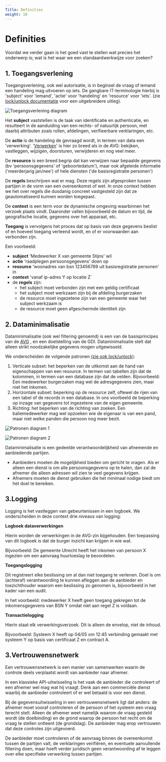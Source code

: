 ```yaml
---
Title: Definities
weight: 10
---
```


# Definities

Voordat we verder gaan is het goed vast te stellen wat precies het onderwerp is;
wat is het waar we een standaardwerkwijze voor zoeken?

## 1. Toegangsverlening

Toegangsverlening, ook wel autorisatie, is in beginsel de vraag of iemand een handeling mag uitvoeren op iets.
De gangbare IT-terminologie hierbij is 'subject' voor 'iemand', 'actie' voor 'handeling' en 'resource' voor 'iets'.
(zie [lock/unlock documentatie](https://kadaster-labs.github.io/lock-unlock-docs/afscherming/autorisatie/) voor een uitgebreidere uitleg).

![Toegangsverlening diagram](/ftv/images/2.1toegangsverlening.png)

Het **subject** vaststellen is de taak van identificatie en authenticatie, en resulteert in de aanduiding van een rechts- of natuurlijk persoon, met daarbij
attributen zoals rollen, afdelingen, verifieerbare verklaringen, etc.

De **actie** is de handeling de gevraagd wordt, in termen van data een 'verwerking'. '[Verwerken](https://www.autoriteitpersoonsgegevens.nl/themas/basis-avg/privacy-en-persoonsgegevens/verwerken-van-persoonsgegevens)' is hier zo breed als in de AVG: bekijken, vastleggen,
wijzigen, doorsturen, verwijderen en nog veel meer.

De **resource** is een breed begrip dat kan verwijzen naar bepaalde gegevens (bv 'persoonsgegevens' of 'geboortedatum'), maar ook afgeleide informatie
('meerderjarig jan/nee') of hele diensten ('de basisregistratie personen')

De **regels** beschrijven wat er mag. Deze regels zijn afgesproken tussen partijen in de vorm van een overeenkomst of wet.
In onze context hebben we het over regels die dusdanig concreet vastgesteld zijn dat ze geautomatiseerd kunnen worden toegepast.

De **context** is een term voor de dynamische omgeving waarbinnen het verzoek plaats vindt. Daaronder vallen bijvoorbeeld de datum en tijd,
de geografische locatie, gegevens over het apparaat, etc.

**Toegang** is vervolgens het proces dat op basis van deze gegevens beslist of en hoeveel toegang verleend wordt,
en of er voorwaarden aan verbonden zijn.

Een voorbeeld:

- **subject** 'Medewerker X van gemeente Stijns' wil
- **actie** 'raadplegen persoonsgegevens' doen op
- **resource** 'woonadres van bsn 123456789 uit basisregistratie personen' in
- **context** 'vanaf ip-adres Y op locatie Z`
- de **regels** zijn:
    - het subject moet verbonden zijn met een geldig certificaat
    - het subject moet werkzaam zijn bij de afdeling burgerzaken
    - de resource moet ingezetene zijn van een gemeente waar het subject werkzaam is
    - de resource moet geen afgeschermde identiteit zijn

## 2. Dataminimalisatie

Dataminimalisatie (ook wel filtering genoemd) is een van de basisprincipes van de [AVG](https://www.autoriteitpersoonsgegevens.nl/themas/basis-avg/avg-algemeen/de-avg-in-het-kort#:~:text=Dataminimalisatie) , en een doelstelling van de GDI.
Dataminimalisatie stelt dat alleen strikt noodzakelijke gegevens mogen uitgewisseld.

We onderscheiden de volgende patronen [(zie ook lock/unlock)](https://kadaster-labs.github.io/lock-unlock-docs/afscherming/afschermingspatronen/):

1. Verticale subset: het beperken van de uitkomst aan de hand van eigenschappen van een resource.
   In termen van tabellen zijn dat de kolommen, in termen van een database zijn dat de velden.
   Bijvoorbeeld: Een medewerker burgerzaken mag wel de adresgegevens zien, maar niet het inkomen.
2. Horizontale subset: beperking op de resource zelf, oftewel de rijen van een tabel of de records in een database.
   In ons voorbeeld de beperking op inzage van gegevens tot ingezetene van de eigen gemeente.
3. Richting: het beperken van de richting van zoeken. Een baliemedewerker mag wel opzoeken wie de eigenaar is van een pand,
   maar niet welke panden die persoon nog meer bezit.

![Patronen diagram 1](/ftv/images/2.1patronen1.png)

![Patronen diagram 2](/ftv/images/2.1patronen2.png)

Dataminimalisatie is een gedeelde verantwoordelijkheid van afnemende en aanbiedende partijen.

- Aanbieders moeten de mogelijkheid bieden om gericht te vragen. Als er alleen een dienst is om alle persoonsgegevens op
  te halen, dan zal de afnemer die alleen adressen wil zien te veel gegevens krijgen.
- Afnemers moeten de dienst gebruiken die het minimaal nodige biedt om het doel te bereiken.

## 3.Logging

Logging is het vastleggen van gebeurtenissen in een logboek. We onderscheiden in deze context drie niveaus van logging:

**Logboek dataverwerkingen**

Hierin worden de verwerkingen in de AVG-zin bijgehouden. Een toepassing van dit logboek is dat de burger inzicht kan krijgen
in wie wat.

Bijvoorbeeld: De gemeente Utrecht heeft het inkomen van persoon X ingezien om een aanvraag huurtoeslag te beoordelen.

**Toegangslogging**

Dit registreert elke beslissing om al dan niet toegang te verlenen. Doel is om (achteraf) verantwoording te kunnen afleggen
aan de aanbieder en toezichthouder waarom een beslissing zo genomen is, bijvoorbeeld in het kader van een audit.

In het voorbeeld: medewerker X heeft geen toegang gekregen tot de inkomensgegevens van BSN Y omdat niet aan regel Z is voldaan.

**Transactielogging**

Hierin staat elk verwerkingsverzoek. Dit is alleen de envelop, niet de inhoud.

Bijvoorbeeld: Systeem X heeft op 04/05 om 12:45 verbinding gemaakt met systeem Y op basis van certificaat Z en contract A.


## 3.Vertrouwensnetwerk

Een vertrouwensnetwerk is een manier van samenwerken waarin de controle deels verplaatst wordt van aanbieder naar afnemer.

In een klassieke API-uitwisseling is het vaak de aanbieder die controleert of een afnemer wel mag wat hij vraagt.
Denk aan een commerciële dienst waarbij de aanbieder controleert of er wel betaald is voor een dienst.

Bij de gegevensuitwisseling in een vertrouwensnetwerk ligt dat anders: de afnemer moet vooraf controleren of de persoon of het systeem
een vraag terecht stelt. Alleen de afnemer weet namelijk waarom de vraag gesteld wordt (de doelbinding) en de grond waarop de persoon het recht
om de vraag te stellen ontleent (de grondslag). De aanbieder mag erop vertrouwen dat deze controles zijn uitgevoerd.

De aanbieder moet controleren of de aanvraag binnen de overeenkomst tussen de partijen valt, de verklaringen verifiëren, en eventuele aanvullende filtering doen,
maar hoeft verder juridisch geen verantwoording af te leggen over elke specifieke verwerking tussen partijen.



